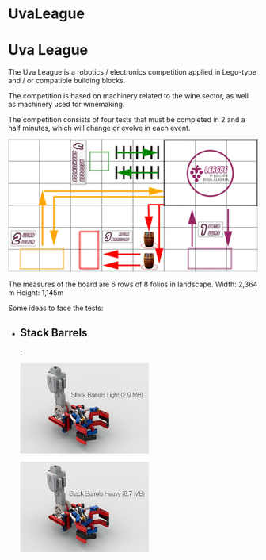 # UvaLeague
<h1>Uva League</h1>
<p>The Uva League is a robotics / electronics competition applied in Lego-type and / or compatible building blocks.</p>

<p>The competition is based on machinery related to the wine sector, as well as machinery used for winemaking.</p>

<p>The competition consists of four tests that must be completed in 2 and a half minutes, which will change or evolve in each event.</p>

<div style="width: 100%; padding: 0; margin: 0 auto;">
    <img border="0" alt="Uva League" src="https://github.com/joseRamonLeon/uvaleague/blob/master/images/tableroUvaLeague-2880x1527.jpg">
</div>

<p>The measures of the board are 6 rows of 8 folios in landscape.
    Width: 2,364 m Height: 1,145m</p>
<p>Some ideas to face the tests:</p>

<ul>
<li><h2>Stack Barrels</h2>: 
    <p><span style="margin: 10px auto; text-align: center;">
        <a href="https://github.com/joseRamonLeon/uvaleague/blob/master/pdf/stackbarrelslight.pdf" target="_blank">
        <img border="0" alt="Download Stack Barrels Light" src="https://raw.githubusercontent.com/joseRamonLeon/uvaleague/master/images/stackbarrelslight.png" width="260" height="182">
    </a>
    </span>
    </p>    
    <span style="margin: 10px auto; text-align: center;">
    <a href="https://github.com/joseRamonLeon/uvaleague/blob/master/pdf/stackbarrelsheavy.pdf" target="_blank">
        <img border="0" alt="Download Stack Barrels Heavy" src="https://raw.githubusercontent.com/joseRamonLeon/uvaleague/master/images/stackbarrelsheavy.png" width="260" height="182">
    </a> 
    </span>
    
  </li>
</ul>